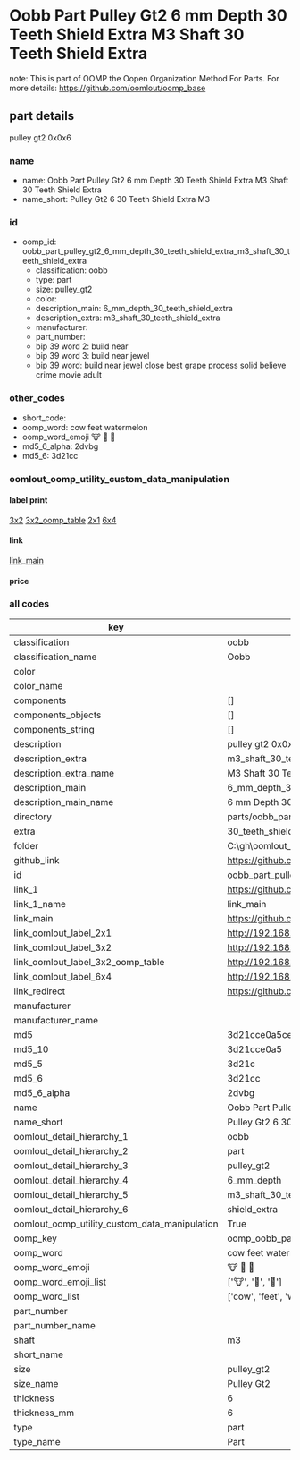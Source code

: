 # Oobb Part Pulley Gt2 6 mm Depth 30 Teeth Shield Extra M3 Shaft 30 Teeth Shield Extra  

note: This is part of OOMP the Oopen Organization Method For Parts. For more details: https://github.com/oomlout/oomp_base

##  part details
  



pulley gt2 0x0x6



### name
* name: Oobb Part Pulley Gt2 6 mm Depth 30 Teeth Shield Extra M3 Shaft 30 Teeth Shield Extra
* name_short: Pulley Gt2 6 30 Teeth Shield Extra M3
### id
* oomp_id: oobb_part_pulley_gt2_6_mm_depth_30_teeth_shield_extra_m3_shaft_30_teeth_shield_extra
  * classification: oobb
  * type: part
  * size: pulley_gt2
  * color: 
  * description_main: 6_mm_depth_30_teeth_shield_extra
  * description_extra: m3_shaft_30_teeth_shield_extra
  * manufacturer: 
  * part_number: 
  * bip 39 word 2: build near
  * bip 39 word 3: build near jewel
  * bip 39 word: build near jewel close best grape process solid believe crime movie adult

### other_codes
* short_code: 
* oomp_word: cow feet watermelon
* oomp_word_emoji :cow: :feet: :watermelon:
* md5_6_alpha: 2dvbg
* md5_6: 3d21cc






### oomlout_oomp_utility_custom_data_manipulation
#### label print
[3x2](http://192.168.1.245:1112/?label=oomp%202dvbg)
[3x2_oomp_table](http://192.168.1.108:1112/?label=oomp%202dvbg)
[2x1](http://192.168.1.242:1112/?label=oomp%202dvbg)
[6x4](http://192.168.1.55:1112/?label=oomp%202dvbg)    

#### link

[link_main](https://github.com/oomlout/oomlout_oobb_version_4_generated_parts/tree/main/navigation_oomp/oobb/part/pulley_gt2/6_mm_depth_30_teeth_shield_extra/m3_shaft_30_teeth_shield_extra/part)                              

#### price







### all codes 
| key | value |  
| --- | --- |  
| classification | oobb |  
| classification_name | Oobb |  
| color |  |  
| color_name |  |  
| components | [] |  
| components_objects | [] |  
| components_string | [] |  
| description | pulley gt2 0x0x6 |  
| description_extra | m3_shaft_30_teeth_shield_extra |  
| description_extra_name | M3 Shaft 30 Teeth Shield Extra |  
| description_main | 6_mm_depth_30_teeth_shield_extra |  
| description_main_name | 6 mm Depth 30 Teeth Shield Extra |  
| directory | parts/oobb_part_pulley_gt2_6_mm_depth_30_teeth_shield_extra_m3_shaft_30_teeth_shield_extra |  
| extra | 30_teeth_shield |  
| folder | C:\gh\oomlout_oobb_version_4_generated_parts\parts\oobb_part_pulley_gt2_6_mm_depth_30_teeth_shield_extra_m3_shaft_30_teeth_shield_extra |  
| github_link | https://github.com/oomlout/oomlout_oomp_part_src/tree/main/parts/oobb_part_pulley_gt2_6_mm_depth_30_teeth_shield_extra_m3_shaft_30_teeth_shield_extra |  
| id | oobb_part_pulley_gt2_6_mm_depth_30_teeth_shield_extra_m3_shaft_30_teeth_shield_extra |  
| link_1 | https://github.com/oomlout/oomlout_oobb_version_4_generated_parts/tree/main/navigation_oomp/oobb/part/pulley_gt2/6_mm_depth_30_teeth_shield_extra/m3_shaft_30_teeth_shield_extra/part |  
| link_1_name | link_main |  
| link_main | https://github.com/oomlout/oomlout_oobb_version_4_generated_parts/tree/main/navigation_oomp/oobb/part/pulley_gt2/6_mm_depth_30_teeth_shield_extra/m3_shaft_30_teeth_shield_extra/part |  
| link_oomlout_label_2x1 | http://192.168.1.242:1112/?label=oomp%202dvbg |  
| link_oomlout_label_3x2 | http://192.168.1.245:1112/?label=oomp%202dvbg |  
| link_oomlout_label_3x2_oomp_table | http://192.168.1.108:1112/?label=oomp%202dvbg |  
| link_oomlout_label_6x4 | http://192.168.1.55:1112/?label=oomp%202dvbg |  
| link_redirect | https://github.com/oomlout/oomlout_oobb_version_4_generated_parts/tree/main/parts/oobb_pulley_gt2_06_ex_30_teeth_shield_sh_m3 |  
| manufacturer |  |  
| manufacturer_name |  |  
| md5 | 3d21cce0a5ceb571970aa2baefe4e0ee |  
| md5_10 | 3d21cce0a5 |  
| md5_5 | 3d21c |  
| md5_6 | 3d21cc |  
| md5_6_alpha | 2dvbg |  
| name | Oobb Part Pulley Gt2 6 mm Depth 30 Teeth Shield Extra M3 Shaft 30 Teeth Shield Extra |  
| name_short | Pulley Gt2 6 30 Teeth Shield Extra M3 |  
| oomlout_detail_hierarchy_1 | oobb |  
| oomlout_detail_hierarchy_2 | part |  
| oomlout_detail_hierarchy_3 | pulley_gt2 |  
| oomlout_detail_hierarchy_4 | 6_mm_depth |  
| oomlout_detail_hierarchy_5 | m3_shaft_30_teeth |  
| oomlout_detail_hierarchy_6 | shield_extra |  
| oomlout_oomp_utility_custom_data_manipulation | True |  
| oomp_key | oomp_oobb_part_pulley_gt2_6_mm_depth_30_teeth_shield_extra_m3_shaft_30_teeth_shield_extra |  
| oomp_word | cow feet watermelon |  
| oomp_word_emoji | :cow: :feet: :watermelon: |  
| oomp_word_emoji_list | [':cow:', ':feet:', ':watermelon:'] |  
| oomp_word_list | ['cow', 'feet', 'watermelon'] |  
| part_number |  |  
| part_number_name |  |  
| shaft | m3 |  
| short_name |  |  
| size | pulley_gt2 |  
| size_name | Pulley Gt2 |  
| thickness | 6 |  
| thickness_mm | 6 |  
| type | part |  
| type_name | Part |  
